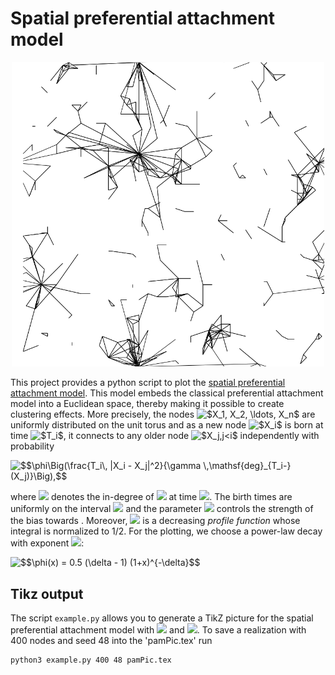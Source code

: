# Spatial preferential attachment model
<p align="center">
  <img src="spam.png" width="500px"/>
</p>


This project provides a python script to plot the [spatial preferential attachment model](https://projecteuclid.org/euclid.aoap/1424355126). This model embeds the classical preferential attachment model into a Euclidean space, thereby making it possible to create clustering effects. More precisely, the nodes <img src="http://latex.codecogs.com/gif.latex?$X_1,&space;X_2,&space;\ldots,&space;X_n$" title="$X_1, X_2, \ldots, X_n$" /></a> are uniformly distributed on the unit torus and as a new node <img src="http://latex.codecogs.com/gif.latex?$X_i$" title="$X_i$" /></a> is born at time <img src="http://latex.codecogs.com/gif.latex?$T_i$" title="$T_i$" />, it connects to any older node <img src="http://latex.codecogs.com/gif.latex?$X_j,j<i$" title="$X_j,j<i$" /> independently with probability

<img src="http://latex.codecogs.com/gif.latex?$$\phi\Big(\frac{T_i\,&space;|X_i&space;-&space;X_j|^2}{\gamma&space;\,\mathsf{deg}_{T_i-}(X_j)}\Big),$$" title="$$\phi\Big(\frac{T_i\, |X_i - X_j|^2}{\gamma \,\mathsf{deg}_{T_i-}(X_j)}\Big),$$" /></a>
<!--$$\phi\Big(\frac{T_i\,  |X_i - X_j|^2}{\gamma \,\mathsf{deg}_{T_i-}(X_j)}\Big),$$-->

where <img src="http://latex.codecogs.com/gif.latex?$\deg_{T_i-}(X_j)$" />  denotes the in-degree of <img src="http://latex.codecogs.com/gif.latex?$X_j$" /> at time <img src="http://latex.codecogs.com/gif.latex?$T_i-$" />. The birth times are uniformly on the interval <img src="http://latex.codecogs.com/gif.latex?$[0,n]$"/> and the parameter <img src="http://latex.codecogs.com/gif.latex?$\gamma>0$" /> controls the strength of the bias towards . Moreover, <img src="http://latex.codecogs.com/gif.latex?$\phi:[0,\infty)&space;\to&space;[0,1]$" /> is a decreasing *profile function* whose integral is normalized to 1/2. For the plotting, we choose a power-law decay with exponent <img src="http://latex.codecogs.com/gif.latex?$\delta>1$" />: 

<img src="http://latex.codecogs.com/gif.latex?$$\phi(x)&space;=&space;0.5&space;(\delta&space;-&space;1)&space;(1&plus;x)^{-\delta}$$" title="$$\phi(x) = 0.5 (\delta - 1) (1+x)^{-\delta}$$" /></a>
<!--$$\varphi(x) = 0.5 (\delta - 1)  (1+x)^{-\delta}$$-->

## Tikz output
The script ``example.py`` allows you to generate a TikZ picture for the spatial preferential attachment model with <img src="http://latex.codecogs.com/gif.latex?$\gamma=2$" /> and <img src="http://latex.codecogs.com/gif.latex?$\delta=5$" />.
To save a realization with 400 nodes and seed 48 into the 'pamPic.tex' run
```sh
python3 example.py 400 48 pamPic.tex
```
